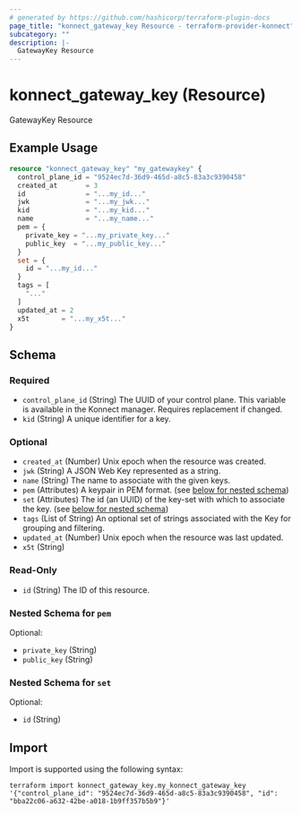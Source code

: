 ```yaml
---
# generated by https://github.com/hashicorp/terraform-plugin-docs
page_title: "konnect_gateway_key Resource - terraform-provider-konnect"
subcategory: ""
description: |-
  GatewayKey Resource
---
```


# konnect_gateway_key (Resource)

GatewayKey Resource

## Example Usage

```terraform
resource "konnect_gateway_key" "my_gatewaykey" {
  control_plane_id = "9524ec7d-36d9-465d-a8c5-83a3c9390458"
  created_at       = 3
  id               = "...my_id..."
  jwk              = "...my_jwk..."
  kid              = "...my_kid..."
  name             = "...my_name..."
  pem = {
    private_key = "...my_private_key..."
    public_key  = "...my_public_key..."
  }
  set = {
    id = "...my_id..."
  }
  tags = [
    "..."
  ]
  updated_at = 2
  x5t        = "...my_x5t..."
}
```

<!-- schema generated by tfplugindocs -->
## Schema

### Required

- `control_plane_id` (String) The UUID of your control plane. This variable is available in the Konnect manager. Requires replacement if changed.
- `kid` (String) A unique identifier for a key.

### Optional

- `created_at` (Number) Unix epoch when the resource was created.
- `jwk` (String) A JSON Web Key represented as a string.
- `name` (String) The name to associate with the given keys.
- `pem` (Attributes) A keypair in PEM format. (see [below for nested schema](#nestedatt--pem))
- `set` (Attributes) The id (an UUID) of the key-set with which to associate the key. (see [below for nested schema](#nestedatt--set))
- `tags` (List of String) An optional set of strings associated with the Key for grouping and filtering.
- `updated_at` (Number) Unix epoch when the resource was last updated.
- `x5t` (String)

### Read-Only

- `id` (String) The ID of this resource.

<a id="nestedatt--pem"></a>
### Nested Schema for `pem`

Optional:

- `private_key` (String)
- `public_key` (String)


<a id="nestedatt--set"></a>
### Nested Schema for `set`

Optional:

- `id` (String)

## Import

Import is supported using the following syntax:

```shell
terraform import konnect_gateway_key.my_konnect_gateway_key '{"control_plane_id": "9524ec7d-36d9-465d-a8c5-83a3c9390458", "id": "bba22c06-a632-42be-a018-1b9ff357b5b9"}'
```
